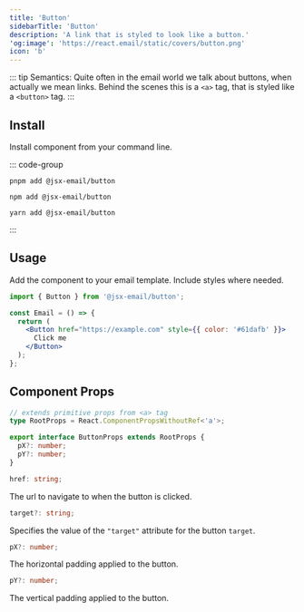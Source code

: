 ```yaml
---
title: 'Button'
sidebarTitle: 'Button'
description: 'A link that is styled to look like a button.'
'og:image': 'https://react.email/static/covers/button.png'
icon: 'b'
---
```


::: tip
Semantics: Quite often in the email world we talk about buttons, when actually
we mean links. Behind the scenes this is a `<a>` tag, that is styled like a `<button>` tag.
:::

## Install

Install component from your command line.

::: code-group

```console [pnpm]
pnpm add @jsx-email/button
```

```console [npm]
npm add @jsx-email/button
```

```console [yarn]
yarn add @jsx-email/button
```

:::

## Usage

Add the component to your email template. Include styles where needed.

```jsx
import { Button } from '@jsx-email/button';

const Email = () => {
  return (
    <Button href="https://example.com" style={{ color: '#61dafb' }}>
      Click me
    </Button>
  );
};
```

## Component Props

```ts
// extends primitive props from <a> tag
type RootProps = React.ComponentPropsWithoutRef<'a'>;

export interface ButtonProps extends RootProps {
  pX?: number;
  pY?: number;
}
```

```ts
href: string;
```

The url to navigate to when the button is clicked.

```ts
target?: string;
```

Specifies the value of the `"target"` attribute for the button `target`.

```ts
pX?: number;
```

The horizontal padding applied to the button.

```ts
pY?: number;
```

The vertical padding applied to the button.
